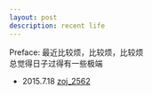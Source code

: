 ```yaml
---
layout: post
description: recent life
---
```


Preface:
最近比较烦，比较烦，比较烦   
总觉得日子过得有一些极端   


* 2015.7.18 [zoj_2562](/zoj_2562)
